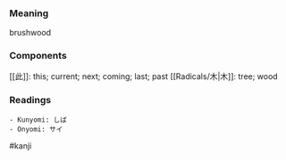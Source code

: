 ### Meaning

brushwood

### Components

[[此]]: this; current; next; coming; last; past [[Radicals/木|木]]: tree; wood

### Readings

```
- Kunyomi: しば
- Onyomi: サイ
```

#kanji